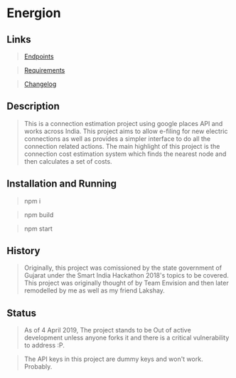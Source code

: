 # Energion

## Links

> [Endpoints](ENDPOINTS.md)

> [Requirements](REQUIREMENTS.md)

> [Changelog](CHANGELOG.md)

## Description

> This is a connection estimation project using google places API and works across India. This project aims to allow e-filing for new electric connections as well as provides a simpler interface to do all the connection related actions. The main highlight of this project is the connection cost estimation system which finds the nearest node and then calculates a set of costs.

## Installation and Running

> npm i

> npm build

> npm start

## History

> Originally, this project was comissioned by the state government of Gujarat under the Smart India Hackathon 2018's topics to be covered. This project was originally thought of by Team Envision and then later remodelled by me as well as my friend Lakshay.

## Status

> As of 4 April 2019, The project stands to be Out of active development unless anyone forks it and there is a critical vulnerability to address :P.

> The API keys in this project are dummy keys and won't work. Probably.